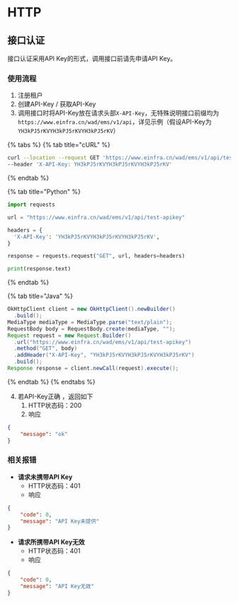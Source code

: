 # HTTP

## 接口认证

接口认证采用API Key的形式，调用接口前请先申请API Key。

### 使用流程

1. 注册租户
2. 创建API-Key / 获取API-Key
3. 调用接口时将API-Key放在请求头部`X-API-Key`，无特殊说明接口前缀均为`https://www.einfra.cn/wad/ems/v1/api`，详见示例（假设API-Key为`YH3kPJ5rKVYH3kPJ5rKVYH3kPJ5rKV`）

{% tabs %}
{% tab title="cURL" %}
```sh
curl --location --request GET 'https://www.einfra.cn/wad/ems/v1/api/test-apikey' \
--header 'X-API-Key: YH3kPJ5rKVYH3kPJ5rKVYH3kPJ5rKV'
```
{% endtab %}

{% tab title="Python" %}
```python
import requests

url = "https://www.einfra.cn/wad/ems/v1/api/test-apikey"

headers = {
  'X-API-Key': 'YH3kPJ5rKVYH3kPJ5rKVYH3kPJ5rKV',
}

response = requests.request("GET", url, headers=headers)

print(response.text)
```
{% endtab %}

{% tab title="Java" %}
```java
OkHttpClient client = new OkHttpClient().newBuilder()
  .build();
MediaType mediaType = MediaType.parse("text/plain");
RequestBody body = RequestBody.create(mediaType, "");
Request request = new Request.Builder()
  .url("https://www.einfra.cn/wad/ems/v1/api/test-apikey")
  .method("GET", body)
  .addHeader("X-API-Key", "YH3kPJ5rKVYH3kPJ5rKVYH3kPJ5rKV")
  .build();
Response response = client.newCall(request).execute();
```
{% endtab %}
{% endtabs %}

4. 若API-Key正确 ，返回如下
   1. HTTP状态码：200
   2. 响应

```json
{
    "message": "ok"
}
```

### 相关报错

* **请求未携带API Key**
  * HTTP状态码：401
  * 响应

```json
{
    "code": 0,
    "message": "API Key未提供"
}
```

* **请求所携带API Key无效**
  * HTTP状态码：401
  * 响应

```json
{
    "code": 0,
    "message": "API Key无效"
}
```

